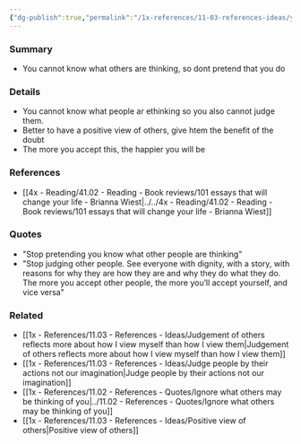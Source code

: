```yaml
---
{"dg-publish":true,"permalink":"/1x-references/11-03-references-ideas/you-dont-know-what-people-are-thinking/","dgHomeLink":true,"dgPassFrontmatter":false,"dgShowBacklinks":true,"dgShowLocalGraph":false,"dgShowInlineTitle":true}
---
```



### Summary
- You cannot know what others are thinking, so dont pretend that you do

### Details
- You cannot know what people ar ethinking so you also cannot judge them.
- Better to have a positive view of others, give htem the benefit of the doubt
- The more you accept this, the happier you will be

### References
- [[4x - Reading/41.02 - Reading - Book reviews/101 essays that will change your life - Brianna Wiest|../../4x - Reading/41.02 - Reading - Book reviews/101 essays that will change your life - Brianna Wiest]]

### Quotes
- "Stop pretending you know what other people are thinking"
- "Stop judging other people. See everyone with dignity, with a story, with reasons for why they are how they are and why they do what they do. The more you accept other people, the more you’ll accept yourself, and vice versa"

### Related
- [[1x - References/11.03 - References - Ideas/Judgement of others reflects more about how I view myself than how I view them|Judgement of others reflects more about how I view myself than how I view them]]
- [[1x - References/11.03 - References - Ideas/Judge people by their actions not our imagination|Judge people by their actions not our imagination]]
- [[1x - References/11.02 - References - Quotes/Ignore what others may be thinking of you|../11.02 - References - Quotes/Ignore what others may be thinking of you]]
- [[1x - References/11.03 - References - Ideas/Positive view of others|Positive view of others]]